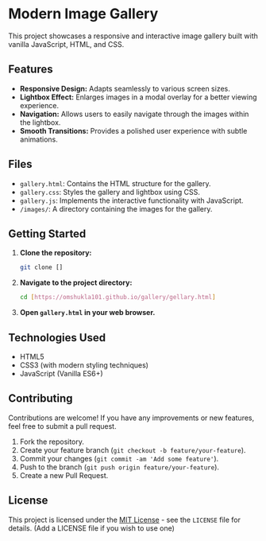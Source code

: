 # Modern Image Gallery

This project showcases a responsive and interactive image gallery built with vanilla JavaScript, HTML, and CSS.

## Features

* **Responsive Design:** Adapts seamlessly to various screen sizes.
* **Lightbox Effect:** Enlarges images in a modal overlay for a better viewing experience.
* **Navigation:** Allows users to easily navigate through the images within the lightbox.
* **Smooth Transitions:** Provides a polished user experience with subtle animations.

## Files

* `gallery.html`: Contains the HTML structure for the gallery.
* `gallery.css`: Styles the gallery and lightbox using CSS.
* `gallery.js`: Implements the interactive functionality with JavaScript.
* `/images/`: A directory containing the images for the gallery.

## Getting Started

1.  **Clone the repository:**

    ```bash
    git clone []
    ```

2.  **Navigate to the project directory:**

    ```bash
    cd [https://omshukla101.github.io/gallery/gellary.html]
    ```

3.  **Open `gallery.html` in your web browser.**

## Technologies Used

* HTML5
* CSS3 (with modern styling techniques)
* JavaScript (Vanilla ES6+)

## Contributing

Contributions are welcome! If you have any improvements or new features, feel free to submit a pull request.

1.  Fork the repository.
2.  Create your feature branch (`git checkout -b feature/your-feature`).
3.  Commit your changes (`git commit -am 'Add some feature'`).
4.  Push to the branch (`git push origin feature/your-feature`).
5.  Create a new Pull Request.

## License

This project is licensed under the [MIT License](LICENSE) - see the `LICENSE` file for details. (Add a LICENSE file if you wish to use one)
